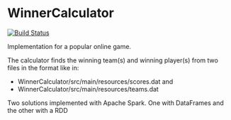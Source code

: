 # WinnerCalculator

[![Build Status](https://travis-ci.com/airudah2000/WinnerCalculator.svg?token=AxWK7JPPEewkrpghB9yM&branch=master)](https://travis-ci.com/airudah2000/WinnerCalculator)

Implementation for a popular online game.

The calculator finds the winning team(s) and winning player(s) from two files in the format like in:

* WinnerCalculator/src/main/resources/scores.dat and
* WinnerCalculator/src/main/resources/teams.dat

Two solutions implemented with Apache Spark. One with DataFrames and the other with a RDD

